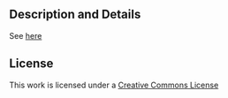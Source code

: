 ## Description and Details

See [here](http://matarz.github.com/card_games)


## License

This work is licensed under a [Creative Commons License](http://creativecommons.org/licenses/by/3.0/)